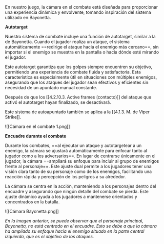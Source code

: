 
En nuestro juego, la cámara en el combate está diseñada para proporcionar una experiencia dinámica y envolvente, tomando inspiración del sistema utilizado en Bayonetta.

**Autotarget**

Nuestro sistema de combate incluye una función de autotarget, similar a la de Bayonetta. Cuando el jugador realiza un ataque, el sistema automáticamente ==redirige el ataque hacia el enemigo más cercano==, sin importar si el enemigo se muestra en la pantalla o hacia dónde esté mirando el jugador.

Este autotarget garantiza que los golpes siempre encuentren su objetivo, permitiendo una experiencia de combate fluida y satisfactoria. Esta característica es especialmente útil en situaciones con múltiples enemigos, asegurando que los ataques del jugador sean efectivos y eficientes sin necesidad de un apuntado manual constante.

Después de que los [[4.2.10.3. Active frames (contacto)]] del ataque que activó el autotarget hayan finalizado, se desactivará.

Este sistema de autoapuntado también se aplica a la [[4.1.3. M. de Viper Strike]].

![[Cámara en el combate 1.png]]

**Encuadre durante el combate**

Durante los combates, ==al ejecutar un ataque y autotargetear a un enemigo, la cámara se ajustará automáticamente para enfocar tanto al jugador como a los adversarios==. En lugar de centrarse únicamente en el jugador, la cámara ==ampliará su enfoque para incluir al grupo de enemigos frente al personaje==. Este ajuste dual permite a los jugadores tener una visión clara tanto de su personaje como de los enemigos, facilitando una reacción rápida y percepción de los peligros a su alrededor.

La cámara se centra en la acción, manteniendo a los personajes dentro del encuadre y asegurando que ningún detalle del combate se pierda. Este ajuste dinámico ayuda a los jugadores a mantenerse orientados y concentrados en la batalla.

![[Cámara Bayonetta.png]]

*En la imagen anterior, se puede observar que el personaje principal, Bayonetta, no está centrado en el encuadre. Esto se debe a que la cámara ha ampliado su enfoque hacia el enemigo situado en la parte central izquierda, que es el objetivo de los ataques.*

